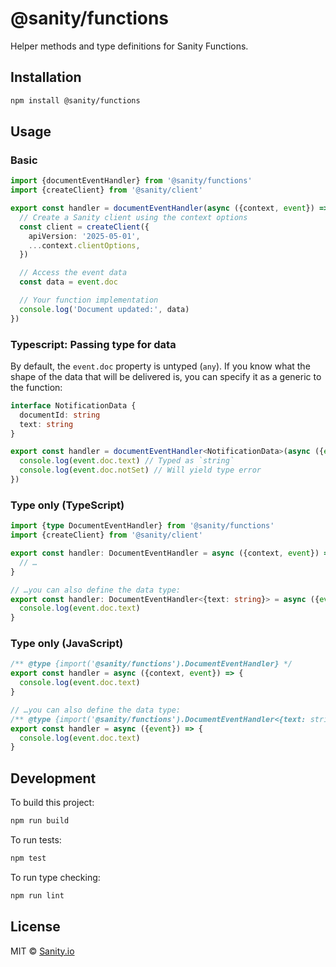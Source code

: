 # @sanity/functions

Helper methods and type definitions for Sanity Functions.

## Installation

```bash
npm install @sanity/functions
```

## Usage

### Basic

```ts
import {documentEventHandler} from '@sanity/functions'
import {createClient} from '@sanity/client'

export const handler = documentEventHandler(async ({context, event}) => {
  // Create a Sanity client using the context options
  const client = createClient({
    apiVersion: '2025-05-01',
    ...context.clientOptions,
  })

  // Access the event data
  const data = event.doc

  // Your function implementation
  console.log('Document updated:', data)
})
```

### Typescript: Passing type for data

By default, the `event.doc` property is untyped (`any`). If you know what the shape of the data that will be delivered is, you can specify it as a generic to the function:

```ts
interface NotificationData {
  documentId: string
  text: string
}

export const handler = documentEventHandler<NotificationData>(async ({event}) => {
  console.log(event.doc.text) // Typed as `string`
  console.log(event.doc.notSet) // Will yield type error
})
```

### Type only (TypeScript)

```ts
import {type DocumentEventHandler} from '@sanity/functions'
import {createClient} from '@sanity/client'

export const handler: DocumentEventHandler = async ({context, event}) => {
  // …
}

// …you can also define the data type:
export const handler: DocumentEventHandler<{text: string}> = async ({event}) => {
  console.log(event.doc.text)
}
```

### Type only (JavaScript)

```js
/** @type {import('@sanity/functions').DocumentEventHandler} */
export const handler = async ({context, event}) => {
  console.log(event.doc.text)
}

// …you can also define the data type:
/** @type {import('@sanity/functions').DocumentEventHandler<{text: string}>} */
export const handler = async ({event}) => {
  console.log(event.doc.text)
}
```

## Development

To build this project:

```bash
npm run build
```

To run tests:

```bash
npm test
```

To run type checking:

```bash
npm run lint
```

## License

MIT © [Sanity.io](https://sanity.io)
